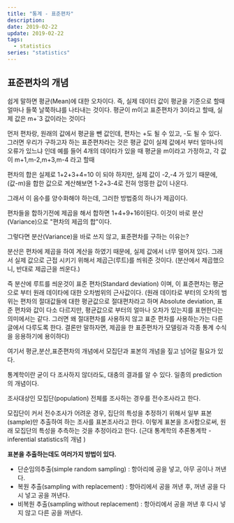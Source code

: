 ```yaml
---
title: "통계 - 표준편차"
description:
date: 2019-02-22
update: 2019-02-22
tags:
  - statistics
series: "statistics"
---
```


## 표준편차의 개념

쉽게 말하면 평균(Mean)에 대한 오차이다. 즉, 실제 데이터 값이 평균을 기준으로 할때 얼마나 들쭉 날쭉하냐를 나타내는 것이다. 평균이 m이고 표준편차가 3이라고 할때, 실제 값은 m+`3 값이라는 것이다

먼저 편차랑, 원래의 값에서 평균을 뺀 값인데, 편차는 +도 될 수 있고, -도 될 수 있다.
그러면 우리가 구하고자 하는 표준편차라는 것은 평균 값이 실제 값에서 부터 얼마나의 오류가 있느냐 인데
예를 들어 4개의 데이타가 있을 때 평균을 m이라고 가정하고, 각 값이 m+1,m-2,m+3,m-4 라고 할때

편차의 합은 실제로 1+2+3+4=10 이 되야 하지만, 실제 값이 -2,-4 가 있기 때문에, (값-m)을 합한 값으로 계산해보면 1-2+3-4로 전혀 엉뚱한 값이 나온다.

그래서 이 음수를 양수화해야 하는데, 그러한 방법중의 하나가 제곱이다.

편차들을 합하기전에 제곱을 해서 합하면 1+4+9+16이된다. 이것이 바로 분산(Variance)으로 "편차의 제곱의 합"이다.

그렇다면 분산(Variance)을 바로 쓰지 않고, 표준편차를 구하는 이유는? 

분산은 편차에 제곱을 하여 계산을 하였기 때문에, 실제  값에서 너무 멀어져 있다. 그래서 실제 값으로 근접 시키기 위해서 제곱근(루트)를 씌워준 것이다. (분산에서 제곱했으니, 반대로 제곱근을 씌운다.)

즉 분산에 루트를 씌운것이 표준 편차(Standard deviation) 이며, 이 표준편차는 평균으로 부터 원래 데이타에 대한 오차범위의 근사값이다. (원래 데이타로 부터의 오차의 범위는 편차의 절대값들에 대한 평균값으로 절대편차라고 하며 Absolute deviation, 표준 편차와 값이 다소 다르지만, 평균값으로 부터의 얼마나 오차가 있는지를 표현한다는 의미에서는 같다. 그러면 왜 절대편차를 사용하지 않고 표준 편차를 사용하는가는 다른 글에서 다루도록 한다. 결론만 말하자면, 제곱을 한 표준편차가 모델링과 각종 통계 수식을 응용하기에 용이하다)

여기서 평균,분산,표준편차의 개념에서 모집단과 표본의 개념을 짚고 넘어갈 필요가 있다.

통계학이란 굳이 다 조사하지 않더라도, 대충의 결과를 알 수 있다. 일종의 prediction 의 개념이다.

조사대상인 모집단(population) 전체를 조사하는 경우를 전수조사라고 한다.

모집단이 커서 전수조사가 어려운 경우, 집단의 특성을 추정하기 위해서 일부 표본(sample)만 추출하여 하는 조사를 표본조사라고 한다. 이렇게 표본을 조사함으로써, 원래 모집단의 특성을 추측하는 것을 추정이라고 한다. (근대 통계학의 추론통계학 - inferential statistics의 개념 )

**표본을 추출하는데도 여러가지 방법이 있다.**
- 단순임의추출(simple random sampling) : 항아리에 공을 넣고, 아무 공이나 꺼낸다.
- 복원 추출(sampling with replacement) : 항아리에서 공을 꺼낸 후, 꺼낸 공을 다시 넣고 공을 꺼낸다.
- 비복원 추출(sampling without replacement) : 항아리에서 공을 꺼낸 후 다시 넣지 않고 다른 공을 꺼낸다.
